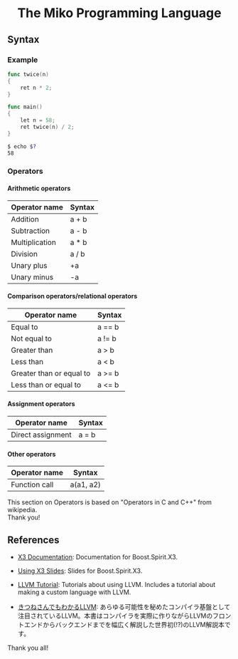 <div align="center">
    <h1>The Miko Programming Language</h1>
</div>

## Syntax
### Example
```go
func twice(n)
{
    ret n * 2;
}

func main()
{
    let n = 58;
    ret twice(n) / 2;
}
```

```bash
$ echo $?
58
```
### Operators
#### Arithmetic operators
| Operator name  | Syntax |
| -------------- | ------ |
| Addition       | a + b  |
| Subtraction    | a - b  |
| Multiplication | a * b  |
| Division       | a / b  |
| Unary plus     | +a     |
| Unary minus    | -a     |

#### Comparison operators/relational operators
| Operator name            | Syntax  |
| ------------------------ | ------- |
| Equal to                 | a == b  |
| Not equal to             | a != b  |
| Greater than             | a > b   |
| Less than                | a < b   |
| Greater than or equal to | a >= b  |
| Less than or equal to    | a <= b |

#### Assignment operators
| Operator name     | Syntax |
| ----------------- | ------ |
| Direct assignment | a = b  |

#### Other operators
| Operator name | Syntax    |
| ------------- | --------- |
| Function call | a(a1, a2) |

This section on Operators is based on "Operators in C and C++" from wikipedia.<br/>
Thank you!

## References
- [X3 Documentation](http://ciere.com/cppnow15/x3_docs/): Documentation for Boost.Spirit.X3.

- [Using X3 Slides](http://ciere.com/cppnow15/x3_docs/): Slides for Boost.Spirit.X3.

- [LLVM Tutorial](https://llvm.org/docs/GettingStartedTutorials.html): Tutorials about using LLVM. Includes a tutorial about making a custom language with LLVM.

- [きつねさんでもわかるLLVM](https://tatsu-zine.com/books/llvm): あらゆる可能性を秘めたコンパイラ基盤として注目されているLLVM。本書はコンパイラを実際に作りながらLLVMのフロントエンドからバックエンドまでを幅広く解説した世界初(!?)のLLVM解説本です。

Thank you all!
